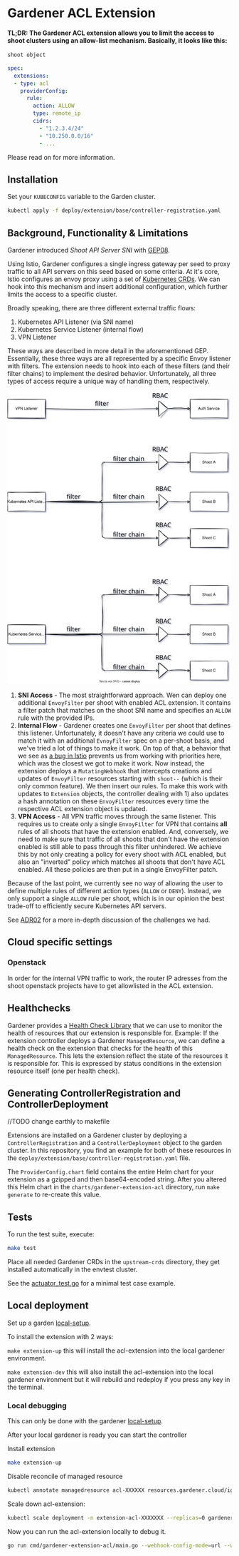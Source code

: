 # Gardener ACL Extension

**TL;DR: The Gardener ACL extension allows you to limit the access to shoot
clusters using an allow-list mechanism. Basically, it looks like this:**

`shoot object`
```yaml
spec:
  extensions:
  - type: acl
    providerConfig:
      rule:
        action: ALLOW
        type: remote_ip
        cidrs:
          - "1.2.3.4/24"
          - "10.250.0.0/16"
          - ...
```

Please read on for more information.

## Installation

Set your `KUBECONFIG` variable to the Garden cluster.

```sh
kubectl apply -f deploy/extension/base/controller-registration.yaml
```

## Background, Functionality & Limitations

Gardener introduced *Shoot API Server SNI* with [GEP08](https://github.com/gardener/gardener/blob/master/docs/proposals/08-shoot-apiserver-via-sni.md).

Using Istio, Gardener configures a single ingress gateway per seed to proxy
traffic to all API servers on this seed based on some criteria. At it's core,
Istio configures an envoy proxy using a set of
[Kubernetes CRDs](https://istio.io/latest/docs/reference/config/networking/).
We can hook into this mechanism and insert additional configuration, which
further limits the access to a specific cluster.

Broadly speaking, there are three different external traffic flows:

1. Kubernetes API Listener (via SNI name)
1. Kubernetes Service Listener (internal flow)
1. VPN Listener

These ways are described in more detail in the aforementioned GEP. Essentially,
these three ways are all represented by a specific Envoy listener with filters.
The extension needs to hook into each of these filters (and their filter chains)
to implement the desired behavior. Unfortunately, all three types of access
require a unique way of handling them, respectively.

![Listener Overview](./docs/listener-overview.svg)

1. **SNI Access** - The most straightforward approach. Wen can deploy one
   additional `EnvoyFilter` per shoot with enabled ACL extension. It contains a
   filter patch that matches on the shoot SNI name and specifies an `ALLOW` rule
   with the provided IPs.
1. **Internal Flow** - Gardener creates one `EnvoyFilter` per shoot that defines
   this listener. Unfortunately, it doesn't have any criteria we could use to
   match it with an additional `EvnoyFilter` spec on a per-shoot basis, and
   we've tried a lot of things to make it work. On top of that, a behavior that
   we see as [a bug in Istio](https://github.com/istio/istio/issues/41536)
   prevents us from working with priorities here, which was the closest we got
   to make it work. Now instead, the extension deploys a `MutatingWebhook` that
   intercepts creations and updates of `EnvoyFilter` resources starting with
   `shoot--` (which is their only common feature). We then insert our
   rules. To make this work with updates to `Extension` objects, the controller
   dealing with 1) also updates a hash annotation on these `EnvoyFilter`
   resources every time the respective ACL extension object is updated.
1. **VPN Access** - All VPN traffic moves through the same listener. This
   requires us to create only a single `EnvoyFilter` for VPN that contains
   **all** rules of all shoots that have the extension enabled. And, conversely,
   we need to make sure that traffic of all shoots that don't have the
   extension enabled is still able to pass through this filter unhindered. We
   achieve this by not only creating a policy for every shoot with ACL enabled,
   but also an "inverted" policy which matches all shoots that don't have ACL
   enabled. All these policies are then put in a single EnvoyFilter patch.

Because of the last point, we currently see no way of allowing the user to
define multiple rules of different action types (`ALLOW` or `DENY`). Instead, we
only support a single `ALLOW` rule per shoot, which is in our opinion the best
trade-off to efficiently secure Kubernetes API servers.

See [ADR02](./docs/adr/02_envoyfilter_patching.md) for a more in-depth
discussion of the challenges we had.

## Cloud specific settings

### Openstack

In order for the internal VPN traffic to work, the router IP adresses from the
shoot openstack projects have to get allowlisted in the ACL extension.

## Healthchecks

Gardener provides a [Health Check Library](https://gardener.cloud/docs/gardener/extensions/healthcheck-library/)
that we can use to monitor the health of resources that our extension is
responsible for. Example: If the extension controller deploys a Gardener
`ManagedResource`, we can define a health check on the extension that checks for
the health of this `ManagedResource`. This lets the extension reflect the state
of the resources it is responsible for. This is expressed by status conditions
in the extension resource itself (one per health check).

## Generating ControllerRegistration and ControllerDeployment

//TODO change earthly to makefile

Extensions are installed on a Gardener cluster by deploying a
`ControllerRegistration` and a `ControllerDeployment` object to the garden
cluster. In this repository, you find an example for both of these resources in
the `deploy/extension/base/controller-registration.yaml` file. 

The `ProviderConfig.chart` field contains the entire Helm chart for your
extension as a gzipped and then base64-encoded string. After you altered this
Helm chart in the `charts/gardener-extension-acl` directory, run `make generate` to
re-create this value. 

## Tests

To run the test suite, execute:

```bash
make test
```

Place all needed Gardener CRDs in the `upstream-crds` directory, they get
installed automatically in the envtest cluster.

See the [actuator_test.go](pkg/controller/actuator_test.go) for a minimal test
case example.

## Local deployment

Set up a garden [local-setup](https://github.com/gardener/gardener/blob/master/docs/deployment/getting_started_locally.md).

To install the extension with 2 ways:

`make extension-up` this will install the acl-extension into the local gardener environment.

`make extension-dev` this will also install the acl-extension into the local gardener environment but it will rebuild and redeploy if you press any key in the terminal.


### Local debugging

This can only be done with the gardener [local-setup](https://github.com/gardener/gardener/blob/master/docs/deployment/getting_started_locally.md).

After your local gardener is ready you can start the controller

Install extension
```bash
make extension-up
```

Disable reconcile of managed resource
```bash
kubectl annotate managedresource acl-XXXXXX resources.gardener.cloud/ignore="true"
```

Scale down acl-extension:
```bash
kubectl scale deployment -n extension-acl-XXXXXXX --replicas=0 gardener-extension-acl
```

Now you can run the acl-extension locally to debug it.
```bash
go run cmd/gardener-extension-acl/main.go --webhook-config-mode=url --webhook-config-url="host.docker.internal:9443" --webhook-config-cert-dir=example/certs --leader-election=false --webhook-config-server-port=9443
```